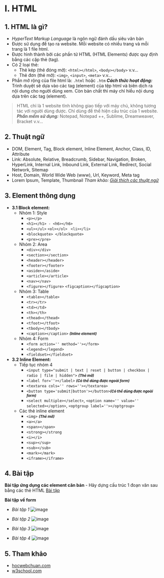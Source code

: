 
# I. HTML
## 1. HTML là gì?
- _HyperText Markup Language_ là ngôn ngữ đánh dấu siêu văn bản
- Được sử dụng để tạo ra website. Mỗi website có nhiều trang và mỗi trang là 1 file html.
- Được hình thành bởi các phần tử HTML (HTML Elements)  được quy định bằng các cặp thẻ (tag).
- Có 2 loại thẻ:
	- Thẻ kép (thẻ đóng mở):  `<html></html>`, `<body></body>` v.v...
	- Thẻ đơn (thẻ mở): `<img>`, `<input>`, `<meta>` v.v...
- Phần mở rộng của file html là: `.html` hoặc `.htm`
***Cách thức hoạt động:*** Trình duyệt sẽ dựa vào các tag (element) của tệp html và biên dịch ra nội dung cho người dùng xem. Còn bản chất thì máy chỉ hiểu nội dung dựa trên các tag (element).
> HTML chỉ là 1 website tĩnh không giao tiếp với máy chủ, không tương tác với người dùng được. Chỉ dùng để thể hiện cấu trúc của 1 website.
> ***Phần mềm sử dụng:*** Notepad, Notepad ++, Sublime, Dreamweaver, Bracket v.v...
## 2. Thuật ngữ
- DOM, Element, Tag, Block element, Inline Element, Anchor, Class, ID, Attribute
- Link: Absolute, Relative, Breadcrumb, Sidebar, Navigation, Broken, HyperLink, Internal Link, Inbound Link, External Link, Redirect, Social Network, Sitemap
- Host, Domain, World Wide Web (www), Url, Keyword, Meta tag
- Lorem Ipsum, Template, Thumbnail
_Tham khảo:  [Giải thích các thuật ngữ](http://web.vivicorp.com/tu-dien-web/)_
## 3. Element thông dụng
- **3.1 Block element:**
	- Nhóm 1: Style
		- `<p></p>`
		- `<h1></h1> - <h6></h6>`
		- `<ul></ul>`  `<ol></ol>` ` <li></li>`
		- `<blockquote> </blockquote>`
		- `<pre></pre>`
	- Nhóm 2: Area
		- `<div></div>`
		- `<section></section>`
		- `<header></header>`
		- `<footer></footer>`
		- `<aside></aside>`
		- `<article></article>`  
		- `<nav></nav>`
		- `<figure></figure>` `<figcaption></figcaption>`
	- Nhóm 3: Table
		- `<table></table>`
		- `<tr></tr>`
		- `<td></td>`
		- `<th></th>`
		- `<thead></thead>`
		- `<tfoot></tfoot>`
		- `<tbody></tbody>`
		- `<caption></caption>` <small>***(Inline element)***</small>
	- Nhóm 4: Form
		- `<form action='' method=''></form>`
		- `<legend></legend>`
		- `<fieldset></fieldset>`
- **3.2 Inline Element:**
	- Tiếp tục nhóm 4
		- `<input type="submit | text | reset | button | checkbox | radio | file | hidden">` <small>***(Thẻ mở)***</small>
		- `<label for=''></label>` <small>***(Có thể dùng được ngoài form)***</small>
		- `<textarea cols='' rows=''></textarea>`
		- `<button type='submit|button'></button>`<small>***(Có thể dùng được ngoài form)***</small>
		- `<select multiple></select>`, `<option name='' value='' selected></option>`, `<optgroup label=''></optgroup>`
	- Các thẻ inline element
		- `<img>` <small>***(Thẻ mở)***</small>
		- `<a></a>`
		- `<span></span>`
		- `<strong></strong`
		- `<i></i>`
		- `<sup></sup>`
		- `<sub></sub>`
		- `<mark></mark>`
		- `<iframe></iframe>`
## 4. Bài tập
**Bài tập ứng dụng các element căn bản**
 \- Hãy dựng cấu trúc 1 đoạn văn sau bằng các thẻ HTML
[Bài tập](http://jsbin.com/rubavayuvo/edit?output)

**Bài tập về form**

- _Bài tập 1_
![image](https://user-images.githubusercontent.com/27756008/37913621-86bf3c32-313f-11e8-8d13-3ad4825b6b4c.png)


- _Bài tập 2_
![image](https://user-images.githubusercontent.com/27756008/37914063-8a70f108-3140-11e8-982a-960412eb6827.png)


- _Bài tập 3_
![image](https://user-images.githubusercontent.com/27756008/37914539-a66dc9ac-3141-11e8-937c-5ca501fd3248.png)


- _Bài tập 4_
![image](https://user-images.githubusercontent.com/27756008/37914785-3ad16d88-3142-11e8-97a4-27acc4b3775e.png)

## 5. Tham khảo
- [hocwebchuan.com](http://hocwebchuan.com/reference/tag/html5/)
- [w3school.com](https://www.w3schools.com/html/default.asp)
